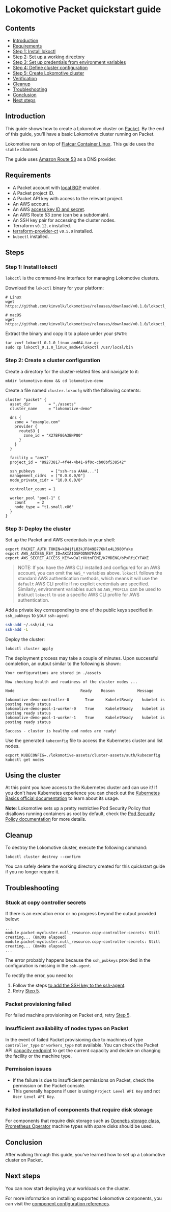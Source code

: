 # Lokomotive Packet quickstart guide

## Contents

* [Introduction](#introduction)
* [Requirements](#requirements)
* [Step 1: Install lokoctl](#step-1-install-lokoctl)
* [Step 2: Set up a working directory](#step-2-set-up-a-working-directory)
* [Step 3: Set up credentials from environment variables](#step-3-set-up-credentials-from-environment-variables)
* [Step 4: Define cluster configuration](#step-4-define-cluster-configuration)
* [Step 5: Create Lokomotive cluster](#step-5-create-lokomotive-cluster)
* [Verification](#verification)
* [Cleanup](#cleanup)
* [Troubleshooting](#troubleshooting)
* [Conclusion](#conclusion)
* [Next steps](#next-steps)

## Introduction

This guide shows how to create a Lokomotive cluster on [Packet](https://www.packet.com/). By the
end of this guide, you'll have a basic Lokomotive cluster running on Packet.

Lokomotive runs on top of [Flatcar Container Linux](https://www.flatcar-linux.org/). This guide
uses the `stable` channel.

The guide uses [Amazon Route 53](https://aws.amazon.com/route53/) as a DNS provider.

## Requirements

* A Packet account with
  [local BGP](https://www.packet.com/developers/docs/network/advanced/local-and-global-bgp/)
  enabled.
* A Packet project ID.
* A Packet API key with access to the relevant project.
* An AWS account.
* An AWS
  [access key ID and secret](https://docs.aws.amazon.com/IAM/latest/UserGuide/id_credentials_access-keys.html).
* An AWS Route 53 zone (can be a subdomain).
* An SSH key pair for accessing the cluster nodes.
* Terraform `v0.12.x` installed.
* [terraform-provider-ct](https://github.com/poseidon/terraform-provider-ct) `v0.5.0` installed.
* `kubectl` installed.

## Steps

### Step 1: Install lokoctl

`lokoctl` is the command-line interface for managing Lokomotive clusters.

Download the `lokoctl` binary for your platform:

```console
# Linux
wget https://github.com/kinvolk/lokomotive/releases/download/v0.1.0/lokoctl_0.1.0_linux_amd64.tar.gz

# macOS
wget https://github.com/kinvolk/lokomotive/releases/download/v0.1.0/lokoctl_0.1.0_darwin_amd64.tar.gz
```

Extract the binary and copy it to a place under your `$PATH`:

```console
tar zxvf lokoctl_0.1.0_linux_amd64.tar.gz
sudo cp lokoctl_0.1.0_linux_amd64/lokoctl /usr/local/bin
```

### Step 2: Create a cluster configuration

Create a directory for the cluster-related files and navigate to it:

```console
mkdir lokomotive-demo && cd lokomotive-demo
```

Create a file named `cluster.lokocfg` with the following contents:

```hcl
cluster "packet" {
  asset_dir        = "./assets"
  cluster_name     = "lokomotive-demo"

  dns {
    zone = "example.com"
    provider {
      route53 {
        zone_id = "X27BF86A3BNP80"
      }
    }
  }

  facility = "ams1"
  project_id = "89273817-4f44-4b41-9f0c-cb00bf538542"

  ssh_pubkeys       = ["ssh-rsa AAAA..."]
  management_cidrs  = ["0.0.0.0/0"]
  node_private_cidr = "10.0.0.0/8"

  controller_count = 1

  worker_pool "pool-1" {
    count     = 2
    node_type = "t1.small.x86"
  }
}
```

### Step 3: Deploy the cluster

Set up the Packet and AWS credentials in your shell:

```console
export PACKET_AUTH_TOKEN=k84jfL83kJF849B776Nle4L3980fake
export AWS_ACCESS_KEY_ID=AKIAIOSFODNN7FAKE
export AWS_SECRET_ACCESS_KEY=wJalrXUtnFEMI/K7MDENG/bPxRfiCYFAKE
```

>NOTE: If you have the AWS CLI installed and configured for an AWS account, you can omit the
>`AWS_*` variables above. `lokoctl` follows the standard AWS authentication methods, which means it
>will use the `default` AWS CLI profile if no explicit credentials are specified. Similarly,
>environment variables such as `AWS_PROFILE` can be used to instruct `lokoctl` to use a specific
>AWS CLI profile for AWS authentication.

Add a private key corresponding to one of the public keys specified in `ssh_pubkeys` to your `ssh-agent`:

```bash
ssh-add ~/.ssh/id_rsa
ssh-add -L
```

Deploy the cluster:

```console
lokoctl cluster apply
```

The deployment process may take a couple of minutes. Upon successful completion, an output similar
to the following is shown:

```console
Your configurations are stored in ./assets

Now checking health and readiness of the cluster nodes ...

Node                             Ready    Reason          Message                            
                                                                                             
lokomotive-demo-controller-0       True     KubeletReady    kubelet is posting ready status    
lokomotive-demo-pool-1-worker-0    True     KubeletReady    kubelet is posting ready status    
lokomotive-demo-pool-1-worker-1    True     KubeletReady    kubelet is posting ready status    

Success - cluster is healthy and nodes are ready!
```

Use the generated `kubeconfig` file to access the Kubernetes cluster and list nodes.

```console
export KUBECONFIG=./lokomotive-assets/cluster-assets/auth/kubeconfig
kubectl get nodes
```

## Using the cluster

At this point you have access to the Kubernetes cluster and can use it!
If you don't have Kubernetes experience you can check out the [Kubernetes
Basics official
documentation](https://kubernetes.io/docs/tutorials/kubernetes-basics/deploy-app/deploy-intro/)
to learn about its usage.

**Note**: Lokomotive sets up a pretty restrictive Pod Security Policy that
disallows running containers as root by default, check the [Pod Security Policy
documentation](../concepts/securing-lokomotive-cluster.md#cluster-wide-pod-security-policy)
for more details.

## Cleanup

To destroy the Lokomotive cluster, execute the following command:

```console
lokoctl cluster destroy --confirm
```

You can safely delete the working directory created for this quickstart guide if you no longer
require it.

## Troubleshooting

### Stuck at copy controller secrets

If there is an execution error or no progress beyond the output provided below:

```console
...
module.packet-mycluster.null_resource.copy-controller-secrets: Still creating... (8m30s elapsed)
module.packet-mycluster.null_resource.copy-controller-secrets: Still creating... (8m40s elapsed)
...
```

The error probably happens because the `ssh_pubkeys` provided in the configuration is missing in the
`ssh-agent`.

To rectify the error, you need to:

1. Follow the steps [to add the SSH key to the
   ssh-agent](https://help.github.com/en/github/authenticating-to-github/generating-a-new-ssh-key-and-adding-it-to-the-ssh-agent#adding-your-ssh-key-to-the-ssh-agent).
2. Retry [Step 5](#step-5-create-lokomotive-cluster).

### Packet provisioning failed

For failed machine provisioning on Packet end, retry [Step 5](#step-5-create-lokomotive-cluster).

### Insufficient availability of nodes types on Packet

In the event of failed Packet provisioning due to machines of type `controller_type` or
`workers_type` not available.  You can check the Packet API [capacity
endpoint](https://www.packet.com/developers/api/capacity/) to get the current capacity and decide on
changing the facility or the machine type.

### Permission issues

  * If the failure is due to insufficient permissions on Packet, check the permission on the Packet
    console.
  * This generally happens if user is using `Project Level API Key` and not `User Level API Key`.

### Failed installation of components that require disk storage

For components that require disk storage such as [Openebs storage
class](../configuration-reference/components/openebs-storage-class.md), [Prometheus
Operator](../configuration-reference/components/prometheus-operator.md) machine types with spare disks
should be used.

## Conclusion

After walking through this guide, you've learned how to set up a Lokomotive cluster on Packet.

## Next steps

You can now start deploying your workloads on the cluster.

For more information on installing supported Lokomotive components, you can visit the [component
configuration references](../configuration-reference/components).
